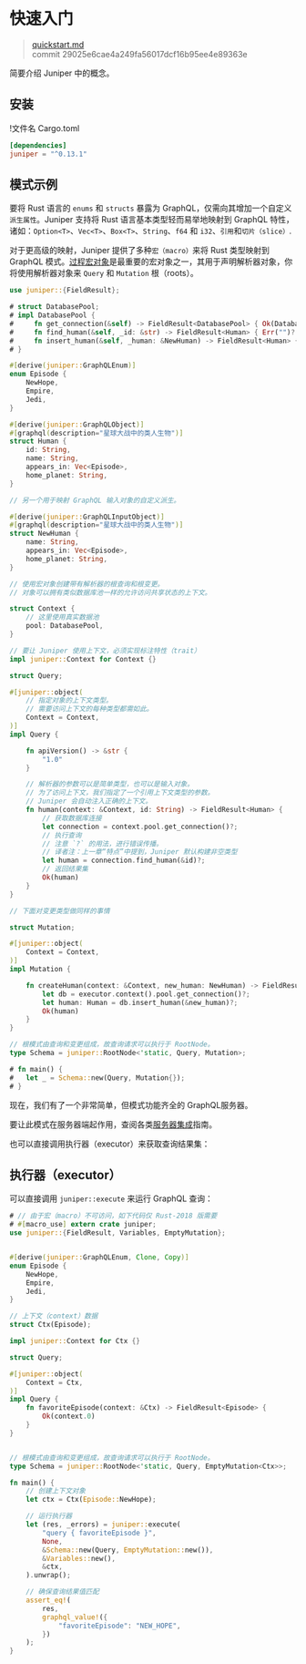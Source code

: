 # 快速入门

> [quickstart.md](https://github.com/graphql-rust/juniper/blob/master/docs/book/content/quickstart.md)
> <br />
> commit 29025e6cae4a249fa56017dcf16b95ee4e89363e

简要介绍 Juniper 中的概念。

## 安装

!文件名 Cargo.toml

```toml
[dependencies]
juniper = "^0.13.1"
```

## 模式示例

要将 Rust 语言的 `enums` 和 `structs` 暴露为 GraphQL，仅需向其增加一个自定义`派生属性`。Juniper 支持将 Rust 语言基本类型轻而易举地映射到 GraphQL 特性，诸如：`Option<T>`、`Vec<T>`、`Box<T>`、`String`、`f64` 和 `i32`、`引用`和`切片（slice）`.

对于更高级的映射，Juniper 提供了多种`宏（macro）`来将 Rust 类型映射到 GraphQL 模式。[过程宏对象][jp_obj_macro]是最重要的宏对象之一，其用于声明解析器对象，你将使用解析器对象来 `Query` 和 `Mutation` 根（roots）。

```rust
use juniper::{FieldResult};

# struct DatabasePool;
# impl DatabasePool {
#     fn get_connection(&self) -> FieldResult<DatabasePool> { Ok(DatabasePool) }
#     fn find_human(&self, _id: &str) -> FieldResult<Human> { Err("")? }
#     fn insert_human(&self, _human: &NewHuman) -> FieldResult<Human> { Err("")? }
# }

#[derive(juniper::GraphQLEnum)]
enum Episode {
    NewHope,
    Empire,
    Jedi,
}

#[derive(juniper::GraphQLObject)]
#[graphql(description="星球大战中的类人生物")]
struct Human {
    id: String,
    name: String,
    appears_in: Vec<Episode>,
    home_planet: String,
}

// 另一个用于映射 GraphQL 输入对象的自定义派生。

#[derive(juniper::GraphQLInputObject)]
#[graphql(description="星球大战中的类人生物")]
struct NewHuman {
    name: String,
    appears_in: Vec<Episode>,
    home_planet: String,
}

// 使用宏对象创建带有解析器的根查询和根变更。
// 对象可以拥有类似数据库池一样的允许访问共享状态的上下文。

struct Context {
    // 这里使用真实数据池
    pool: DatabasePool,
}

// 要让 Juniper 使用上下文，必须实现标注特性（trait）
impl juniper::Context for Context {}

struct Query;

#[juniper::object(
    // 指定对象的上下文类型。
    // 需要访问上下文的每种类型都需如此。
    Context = Context,
)]
impl Query {

    fn apiVersion() -> &str {
        "1.0"
    }

    // 解析器的参数可以是简单类型，也可以是输入对象。
    // 为了访问上下文，我们指定了一个引用上下文类型的参数。
    // Juniper 会自动注入正确的上下文。
    fn human(context: &Context, id: String) -> FieldResult<Human> {
        // 获取数据库连接
        let connection = context.pool.get_connection()?;
        // 执行查询
        // 注意 `?` 的用法，进行错误传播。
        // 译者注：上一章“特点”中提到，Juniper 默认构建非空类型
        let human = connection.find_human(&id)?;
        // 返回结果集
        Ok(human)
    }
}

// 下面对变更类型做同样的事情

struct Mutation;

#[juniper::object(
    Context = Context,
)]
impl Mutation {

    fn createHuman(context: &Context, new_human: NewHuman) -> FieldResult<Human> {
        let db = executor.context().pool.get_connection()?;
        let human: Human = db.insert_human(&new_human)?;
        Ok(human)
    }
}

// 根模式由查询和变更组成，故查询请求可以执行于 RootNode。
type Schema = juniper::RootNode<'static, Query, Mutation>;

# fn main() {
#   let _ = Schema::new(Query, Mutation{});
# }
```

现在，我们有了一个非常简单，但模式功能齐全的 GraphQL服务器。

要让此模式在服务器端起作用，查阅各类[服务器集成](./servers/index.md)指南。

也可以直接调用执行器（executor）来获取查询结果集：

## 执行器（executor）

可以直接调用 `juniper::execute` 来运行 GraphQL 查询：

```rust
# // 由于宏（macro）不可访问，如下代码仅 Rust-2018 版需要
# #[macro_use] extern crate juniper;
use juniper::{FieldResult, Variables, EmptyMutation};


#[derive(juniper::GraphQLEnum, Clone, Copy)]
enum Episode {
    NewHope,
    Empire,
    Jedi,
}

// 上下文（context）数据
struct Ctx(Episode);

impl juniper::Context for Ctx {}

struct Query;

#[juniper::object(
    Context = Ctx,
)]
impl Query {
    fn favoriteEpisode(context: &Ctx) -> FieldResult<Episode> {
        Ok(context.0)
    }
}


// 根模式由查询和变更组成，故查询请求可以执行于 RootNode。
type Schema = juniper::RootNode<'static, Query, EmptyMutation<Ctx>>;

fn main() {
    // 创建上下文对象
    let ctx = Ctx(Episode::NewHope);

    // 运行执行器
    let (res, _errors) = juniper::execute(
        "query { favoriteEpisode }",
        None,
        &Schema::new(Query, EmptyMutation::new()),
        &Variables::new(),
        &ctx,
    ).unwrap();

    // 确保查询结果值匹配
    assert_eq!(
        res,
        graphql_value!({
            "favoriteEpisode": "NEW_HOPE",
        })
    );
}
```

[hyper]: servers/hyper.md
[warp]: servers/warp.md
[rocket]: servers/rocket.md
[iron]: servers/iron.md
[tutorial]: ./tutorial.html
[jp_obj_macro]: https://docs.rs/juniper/latest/juniper/macro.object.html
